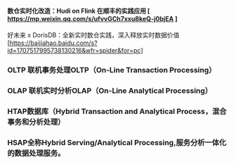 





#### 数仓实时化改造：Hudi on Flink 在顺丰的实践应用 [ https://mp.weixin.qq.com/s/ufvvGCh7xxu8keQ-j0bjEA  ]



好未来 x DorisDB：全新实时数仓实践，深入释放实时数据价值 [https://baijiahao.baidu.com/s?id=1707517995738130216&wfr=spider&for=pc]



### OLTP 联机事务处理OLTP（On-Line Transaction Processing）

### OLAP 联机实时分析OLAP（On-Line Analytical Processing）

### **HTAP数据库（Hybrid Transaction and Analytical Process，混合事务和分析处理）**

### HSAP全称**Hybrid Serving/Analytical Processing**,**服务分析一体化**的数据处理服务。

